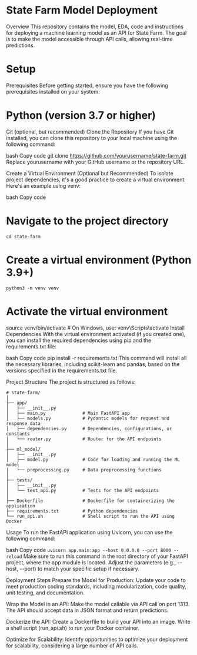 # State Farm Model Deployment
Overview
This repository contains the model, EDA, code and instructions for deploying a machine learning model as an API for State Farm. The goal is to make the model accessible through API calls, allowing real-time predictions.

# Setup
Prerequisites
Before getting started, ensure you have the following prerequisites installed on your system:

# Python (version 3.7 or higher)
Git (optional, but recommended)
Clone the Repository
If you have Git installed, you can clone this repository to your local machine using the following command:

bash
Copy code
git clone https://github.com/yourusername/state-farm.git
Replace yourusername with your GitHub username or the repository URL.

Create a Virtual Environment (Optional but Recommended)
To isolate project dependencies, it's a good practice to create a virtual environment. Here's an example using venv:

bash
Copy code
# Navigate to the project directory
```cd state-farm```

# Create a virtual environment (Python 3.9+)
```python3 -m venv venv```

# Activate the virtual environment
source venv/bin/activate  # On Windows, use: venv\Scripts\activate
Install Dependencies
With the virtual environment activated (if you created one), you can install the required dependencies using pip and the requirements.txt file:

bash
Copy code
pip install -r requirements.txt
This command will install all the necessary libraries, including scikit-learn and pandas, based on the versions specified in the requirements.txt file.

Project Structure
The project is structured as follows:

```
# state-farm/
│
├── app/
│   ├── __init__.py
│   ├── main.py              # Main FastAPI app
│   ├── models.py            # Pydantic models for request and response data
│   ├── dependencies.py      # Dependencies, configurations, or constants
│   └── router.py            # Router for the API endpoints
│
├── ml_model/
│   ├── __init__.py
│   ├── model.py             # Code for loading and running the ML model
│   └── preprocessing.py     # Data preprocessing functions
│
├── tests/
│   ├── __init__.py
│   └── test_api.py          # Tests for the API endpoints
│
├── Dockerfile               # Dockerfile for containerizing the application
├── requirements.txt         # Python dependencies
└── run_api.sh               # Shell script to run the API using Docker
```
Usage
To run the FastAPI application using Uvicorn, you can use the following command:

bash
Copy code
```uvicorn app.main:app --host 0.0.0.0 --port 8000 --reload```
Make sure to run this command in the root directory of your FastAPI project, where the app module is located. Adjust the parameters (e.g., --host, --port) to match your specific setup if necessary.

Deployment Steps
Prepare the Model for Production: Update your code to meet production coding standards, including modularization, code quality, unit testing, and documentation.

Wrap the Model in an API: Make the model callable via API call on port 1313. The API should accept data in JSON format and return predictions.

Dockerize the API: Create a Dockerfile to build your API into an image. Write a shell script (run_api.sh) to run your Docker container.

Optimize for Scalability: Identify opportunities to optimize your deployment for scalability, considering a large number of API calls.
